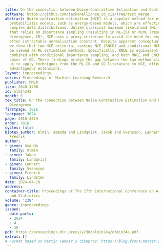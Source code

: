 ```yaml
---
title: On the connection between Noise-Contrastive Estimation and Contrastive Divergence
software: https://github.com/jackonelli/nce_cd_cis/tree/test_merge
abstract: Noise-contrastive estimation (NCE) is a popular method for estimating unnormalised
  probabilistic models, such as energy-based models, which are effective for modelling
  complex data distributions. Unlike classical maximum likelihood (ML) estimation
  that relies on importance sampling (resulting in ML-IS) or MCMC (resulting in contrastive
  divergence, CD), NCE uses a proxy criterion to avoid the need for evaluating an
  often intractable normalisation constant. Despite apparent conceptual differences,
  we show that two NCE criteria, ranking NCE (RNCE) and conditional NCE (CNCE), can
  be viewed as ML estimation methods. Specifically, RNCE is equivalent to ML estimation
  combined with conditional importance sampling, and both RNCE and CNCE are special
  cases of CD. These findings bridge the gap between the two method classes and allow
  us to apply techniques from the ML-IS and CD literature to NCE, offering several
  advantageous extensions.
layout: inproceedings
series: Proceedings of Machine Learning Research
publisher: PMLR
issn: 2640-3498
id: olmin24a
month: 0
tex_title: On the connection between Noise-Contrastive Estimation and Contrastive
  Divergence
firstpage: 3016
lastpage: 3024
page: 3016-3024
order: 3016
cycles: false
bibtex_author: Olmin, Amanda and Lindqvist, Jakob and Svensson, Lennart and Lindsten,
  Fredrik
author:
- given: Amanda
  family: Olmin
- given: Jakob
  family: Lindqvist
- given: Lennart
  family: Svensson
- given: Fredrik
  family: Lindsten
date: 2024-04-18
address:
container-title: Proceedings of The 27th International Conference on Artificial Intelligence
  and Statistics
volume: '238'
genre: inproceedings
issued:
  date-parts:
  - 2024
  - 4
  - 18
pdf: https://proceedings.mlr.press/v238/olmin24a/olmin24a.pdf
extras: []
# Format based on Martin Fenner's citeproc: https://blog.front-matter.io/posts/citeproc-yaml-for-bibliographies/
---
```

